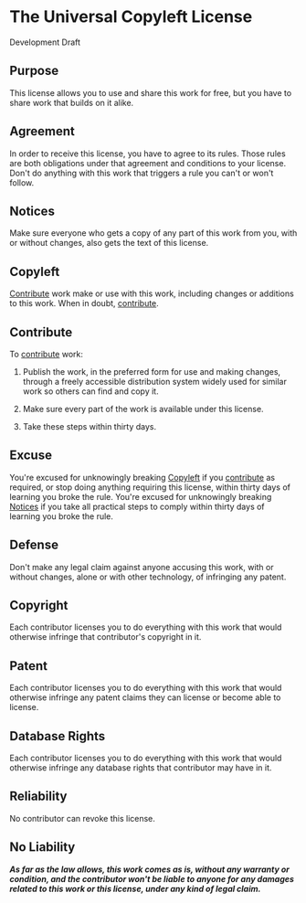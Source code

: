 # The Universal Copyleft License

Development Draft

## Purpose

This license allows you to use and share this work for free, but you have to share work that builds on it alike.

## Agreement

In order to receive this license, you have to agree to its rules.  Those rules are both obligations under that agreement and conditions to your license.  Don't do anything with this work that triggers a rule you can't or won't follow.

## Notices

Make sure everyone who gets a copy of any part of this work from you, with or without changes, also gets the text of this license.

## Copyleft

[Contribute](#contribute) work make or use with this work, including changes or additions to this work.  When in doubt, [contribute](#contribute).

## Contribute

To [contribute](#contribute) work:

1.  Publish the work, in the preferred form for use and making changes, through a freely accessible distribution system widely used for similar work so others can find and copy it.

2.  Make sure every part of the work is available under this license.

3.  Take these steps within thirty days.

## Excuse

You're excused for unknowingly breaking [Copyleft](#copyleft) if you [contribute](#contribute) as required, or stop doing anything requiring this license, within thirty days of learning you broke the rule.  You're excused for unknowingly breaking [Notices](#notices) if you take all practical steps to comply within thirty days of learning you broke the rule.

## Defense

Don't make any legal claim against anyone accusing this work, with or without changes, alone or with other technology, of infringing any patent.

## Copyright

Each contributor licenses you to do everything with this work that would otherwise infringe that contributor's copyright in it.

## Patent

Each contributor licenses you to do everything with this work that would otherwise infringe any patent claims they can license or become able to license.

## Database Rights

Each contributor licenses you to do everything with this work that would otherwise infringe any database rights that contributor may have in it.

## Reliability

No contributor can revoke this license.

## No Liability

***As far as the law allows, this work comes as is, without any warranty or condition, and the contributor won't be liable to anyone for any damages related to this work or this license, under any kind of legal claim.***

